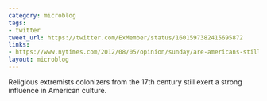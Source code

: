```yaml
---
category: microblog
tags:
- twitter
tweet_url: https://twitter.com/ExMember/status/1601597382415695872
links:
- https://www.nytimes.com/2012/08/05/opinion/sunday/are-americans-still-puritan.html
layout: microblog
---
```

Religious extremists colonizers from the 17th century still exert a strong influence in American culture.
